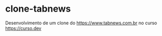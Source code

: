# clone-tabnews

Desenvolvimento de um clone do https://www.tabnews.com.br no curso https://curso.dev
